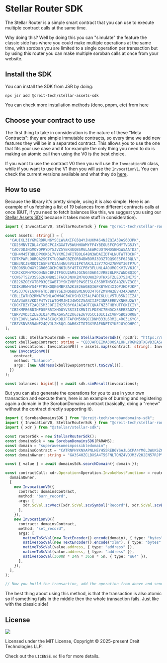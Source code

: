 # Stellar Router SDK

The Stellar Router is a simple smart contract that you can use to execute multiple contract calls at the same time.

Why doing this? Well by doing this you can "simulate" the feature the classic side has where you could make multiple
operations at the same time, with soroban you are limited to a single operation per transaction but by using this router
you can make multiple soroban calls at once from your website.

## Install the SDK

You can install the SDK from JSR by doing:

```shell
npx jsr add @creit-tech/stellar-assets-sdk
```

You can check more installation methods (deno, pnpm, etc) from [here](https://jsr.io/@creit-tech/stellar-router-sdk/)

## Choose your contract to use

The first thing to take in consideration is the nature of these "Meta Contracts": they are simple immutable contracts,
so every time we add new features they will be in a separated contract. This allows you to use the one that fits your
use case and if for example the only thing you need to do is making an atomic call then using the V0 is the best choice.

If you want to use the contract V0 then you will use the `InvocationV0` class, while if you want to use the V1 then you
will use the `InvocationV1`. You can check the current versions available and what they do
[here](https://github.com/Creit-Tech/Stellar-Router-Contract).

## How to use

Because the library it's pretty simple, using it is also simple. Here is an example of us fetching a list of 19 balances
from different contracts calls at once (BUT, if you need to fetch balances like this, we suggest you using our
[Stellar Assets SDK](https://jsr.io/@creit-tech/stellar-assets-sdk) because it takes more stuff in consideration).

```typescript
import { InvocationV0, StellarRouterSdk } from "@creit-tech/stellar-router-sdk";

const assets: string[] = [
  "CAUIKL3IYGMERDRUN6YSCLWVAKIFG5Q4YJHUKM4S4NJZQIA3BAS6OJPK",
  "CD25MNVTZDL4Y3XBCPCJXGXATV5WUHHOWMYFF4YBEGU5FCPGMYTVG5JY",
  "CAO7DDJNGMOYQPRYDY5JVZ5YEK4UQBSMGLAEWRCUOTRMDSBMGWSAATDZ",
  "CBH4M45TQBLDPXOK6L7VYKMEJWFITBOL64BN3WDAIIDT4LNUTWTTOCKF",
  "CDTKPWPLOURQA2SGTKTUQOWRCBZEORB4BWBOMJ3D3ZTQQSGE5F6JBQLV",
  "CBN3NCJSMOQTC6SPEYK3A44NU4VS3IPKTARJLI3Y77OH27EWBY36TP7U",
  "CBCO65UOWXY2GR66GOCMCN6IU3Y45TXCPBY3FLUNL4AOUMOCKVIVV6JC",
  "CCKCKCPHYVXQD4NECBFJTFSCU2AMSJGCNG4O6K4JVRE2BLPR7WNDBQIQ",
  "CCW67TSZV3SSS2HXMBQ5JFGCKJNXKZM7UQUWUZPUTHXSTZLEO7SJMI75",
  "CB226ZOEYXTBPD3QEGABTJYSKZVBP2PASEISLG3SBMTN5CE4QZUVZ3CE",
  "CDIKURWHYS4FFTR5KOQK6MBFZA2K3E26WGBQI6PXBYWZ4XIOPJHDFJKP",
  "CAS3J7GYLGXMF6TDJBBYYSE3HQ6BBSMLNUQ34T6TZMYMW2EVH34XOWMA",
  "CBLLEW7HD2RWATVSMLAGWM4G3WCHSHDJ25ALP4DI6LULV5TU35N2CIZA",
  "CAAV3AE3VKD2P4TY7LWTQMMJHIJ4WOCZ5ANCIJPC3NRSERKVXNHBU2W7",
  "CDCKFBZYF2AQCSM3JOF2ZM27O3Y6AJAI4OTCQKAFNZ3FHBYUTFOKICIY",
  "CB2XMFB6BDIHFOSFB5IXHDOYV3SI3IXMNIZLPDZHC7ENDCXSBEBZAO2Y",
  "CBRP2VD3CZLEQIQZ4JMBXGA5AC2U6JE26YU5CCIOICIZCVWPGBO2QRUB",
  "CDYEOOVL6WV4JRY45CXQKOBJFFAPOM5KNQCCDNM333L6RM2L4RO3LKYG",
  "CBZVSNVB55ANF24QVJL2K5QCLOAB6XITGTGXYEAF6NPTXYKEJUYQOHFC",
];

const sdk: StellarRouterSdk = new StellarRouterSdk({ rpcUrl: "https://mainnet.sorobanrpc.com" });
const xbullSwapContract: string = "CB3JAPDEIMA3OOSALUHLYRGM2QTXGVD3EASALPFMVEU2POLLULJBT2XN";
const invocations: InvocationV0[] = assets.map((contract: string): InvocationV0 =>
  new InvocationV0({
    contract,
    method: "balance",
    args: [new Address(xbullSwapContract).toScVal()],
  })
);

const balances: bigint[] = await sdk.simResult(invocations);
```

But you can also generate the operations for you to use in your own transaction and execute them, here is an example of
burning and registering again a domain in the SorobanDomains contract (basically, doing a "renew" without the contract
directly supporting it).

```typescript
import { SorobanDomainsSDK } from "@creit-tech/sorobandomains-sdk";
import { InvocationV0, StellarRouterSdk } from "@creit-tech/stellar-router-sdk";
import { xdr } from "@stellar/stellar-sdk";

const routerSdk = new StellarRouterSdk();
const domainsSdk = new SorobanDomainsSDK(PARAMS);
const domain = "superawesomeimpossibledomain";
const domainsContract = "CATRNPHYKNXAPNLHEYH55REB6YSAJLGCPA4YM6L3WUKSZOPI77M2UMKI";
const domainOwner: string = "GA3S4HZCLBXSA4T5SFNLTQNZ4VOJM3V2H2EN57RJPYFS2BVXX2PEXGPO";

const { value } = await domainsSdk.searchDomain({ domain });

const contractCall: xdr.Operation<Operation.InvokeHostFunction> = routerSdk.exec(
  domainOwner,
  [
    new InvocationV0({
      contract: domainsContract,
      method: "burn_record",
      args: [
        xdr.ScVal.scvVec([xdr.ScVal.scvSymbol("Record"), xdr.ScVal.scvBytes(new TextEncoder().encode(value.node))]),
      ],
    }),
    new InvocationV0({
      contract: domainsContract,
      method: "set_record",
      args: [
        nativeToScVal(new TextEncoder().encode(domain), { type: "bytes" }),
        nativeToScVal(new TextEncoder().encode("xlm"), { type: "bytes" }),
        nativeToScVal(value.address, { type: "address" }),
        nativeToScVal(value.address, { type: "address" }),
        nativeToScVal(3600n * 24n * 365n * 5n, { type: "u64" }),
      ],
    }),
  ],
);

// Now you build the transaction, add the operation from above and send it to the network.
```

The best thing about using this method, is that the transaction is also atomic so if something fails in the middle then
the whole transaction fails. Just like with the classic side!

## License

![](https://img.shields.io/badge/License-MIT-lightgrey)

Licensed under the MIT License, Copyright © 2025-present Creit Technologies LLP.

Check out the `LICENSE.md` file for more details.
